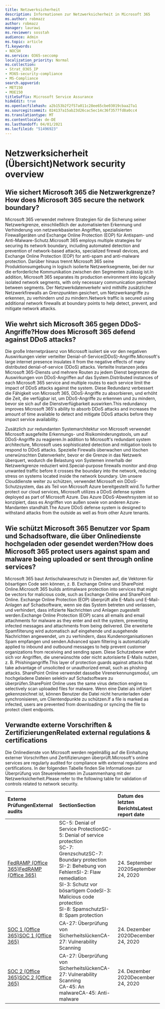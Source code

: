 ```yaml
---
title: Netzwerksicherheit
description: Informationen zur Netzwerksicherheit in Microsoft 365
ms.author: robmazz
author: robmazz
manager: laurawi
ms.reviewer: sosstah
audience: Admin
ms.topic: article
f1.keywords:
- NOCSH
ms.service: O365-seccomp
localization_priority: Normal
ms.collection:
- Strat_O365_IP
- M365-security-compliance
- MS-Compliance
search.appverid:
- MET150
- MOE150
titleSuffix: Microsoft Service Assurance
hideEdit: true
ms.openlocfilehash: a2b153b2f2f57a011c28ee65cbe03019cbaa27a1
ms.sourcegitcommit: 024137a15ab23d26cac5ec14c36f3577fd8a0cc4
ms.translationtype: MT
ms.contentlocale: de-DE
ms.lasthandoff: 04/01/2021
ms.locfileid: "51496923"
---
```

# <a name="network-security-overview"></a><span data-ttu-id="0b1ea-103">Netzwerksicherheit (Übersicht)</span><span class="sxs-lookup"><span data-stu-id="0b1ea-103">Network security overview</span></span>

## <a name="how-does-microsoft-365-secure-the-network-boundary"></a><span data-ttu-id="0b1ea-104">Wie sichert Microsoft 365 die Netzwerkgrenze?</span><span class="sxs-lookup"><span data-stu-id="0b1ea-104">How does Microsoft 365 secure the network boundary?</span></span>

<span data-ttu-id="0b1ea-105">Microsoft 365 verwendet mehrere Strategien für die Sicherung seiner Netzwerkgrenze, einschließlich der automatisierten Erkennung und Verhinderung von netzwerkbasierten Angriffen, spezialisierten Firewallgeräten und Exchange Online Protection (EOP) für Antispam- und Anti-Malware-Schutz.</span><span class="sxs-lookup"><span data-stu-id="0b1ea-105">Microsoft 365 employs multiple strategies for securing its network boundary, including automated detection and prevention of network-based attacks, specialized firewall devices, and Exchange Online Protection (EOP) for anti-spam and anti-malware protection.</span></span> <span data-ttu-id="0b1ea-106">Darüber hinaus trennt Microsoft 365 seine Produktionsumgebung in logisch isolierte Netzwerksegmente, bei der nur die erforderliche Kommunikation zwischen den Segmenten zulässig ist.</span><span class="sxs-lookup"><span data-stu-id="0b1ea-106">In addition, Microsoft 365 separates its production environment into logically isolated network segments, with only necessary communication permitted between segments.</span></span> <span data-ttu-id="0b1ea-107">Der Netzwerkdatenverkehr wird mithilfe zusätzlicher Netzwerkfirewalls an Grenzpunkten gesichert, um Netzwerkangriffe zu erkennen, zu verhindern und zu mindern.</span><span class="sxs-lookup"><span data-stu-id="0b1ea-107">Network traffic is secured using additional network firewalls at boundary points to help detect, prevent, and mitigate network attacks.</span></span>

## <a name="how-does-microsoft-365-defend-against-ddos-attacks"></a><span data-ttu-id="0b1ea-108">Wie wehrt sich Microsoft 365 gegen DDoS-Angriffe?</span><span class="sxs-lookup"><span data-stu-id="0b1ea-108">How does Microsoft 365 defend against DDoS attacks?</span></span>

<span data-ttu-id="0b1ea-109">Die große Internetpräsenz von Microsoft isoliert sie vor den negativen Auswirkungen vieler verteilter Denial-of-Service(DDoS)-Angriffe.</span><span class="sxs-lookup"><span data-stu-id="0b1ea-109">Microsoft's large internet presence insulates it from the negative effects of many distributed denial-of-service (DDoS) attacks.</span></span> <span data-ttu-id="0b1ea-110">Verteilte Instanzen jedes Microsoft 365-Diensts und mehrere Routen zu jedem Dienst begrenzen die Auswirkungen von DDoS-Angriffen auf das System.</span><span class="sxs-lookup"><span data-stu-id="0b1ea-110">Distributed instances of each Microsoft 365 service and multiple routes to each service limit the impact of DDoS attacks against the system.</span></span> <span data-ttu-id="0b1ea-111">Diese Redundanz verbessert die Fähigkeit von Microsoft 365, DDoS-Angriffe zu absorbieren, und erhöht die Zeit, die verfügbar ist, um DDoS-Angriffe zu erkennen und zu mindern, bevor sie sich auf die Dienstverfügbarkeit auswirken.</span><span class="sxs-lookup"><span data-stu-id="0b1ea-111">This redundancy improves Microsoft 365's ability to absorb DDoS attacks and increases the amount of time available to detect and mitigate DDoS attacks before they impact service availability.</span></span>

<span data-ttu-id="0b1ea-112">Zusätzlich zur redundanten Systemarchitektur von Microsoft verwendet Microsoft ausgefeilte Erkennungs- und Risikominderungstools, um auf DDoS-Angriffe zu reagieren.</span><span class="sxs-lookup"><span data-stu-id="0b1ea-112">In addition to Microsoft's redundant system architecture, Microsoft uses sophisticated detection and mitigation tools to respond to DDoS attacks.</span></span> <span data-ttu-id="0b1ea-113">Spezielle Firewalls überwachen und löschen unerwünschten Datenverkehr, bevor er die Grenze in das Netzwerk überquert, wodurch die Belastung von Systemen innerhalb der Netzwerkgrenze reduziert wird.</span><span class="sxs-lookup"><span data-stu-id="0b1ea-113">Special-purpose firewalls monitor and drop unwanted traffic before it crosses the boundary into the network, reducing stress on systems located inside the network boundary.</span></span> <span data-ttu-id="0b1ea-114">Um unsere Clouddienste weiter zu schützen, verwendet Microsoft ein DDoS-Schutzsystem, das als Teil von Microsoft Azure bereitgestellt wird.</span><span class="sxs-lookup"><span data-stu-id="0b1ea-114">To further protect our cloud services, Microsoft utilizes a DDoS defense system deployed as part of Microsoft Azure.</span></span> <span data-ttu-id="0b1ea-115">Das Azure DDoS-Abwehrsystem ist so konzipiert, dass es Angriffen von außen sowie von anderen Azure-Mandanten standhält.</span><span class="sxs-lookup"><span data-stu-id="0b1ea-115">The Azure DDoS defense system is designed to withstand attacks from the outside as well as from other Azure tenants.</span></span>

## <a name="how-does-microsoft-365-protect-users-against-spam-and-malware-being-uploaded-or-sent-through-online-services"></a><span data-ttu-id="0b1ea-116">Wie schützt Microsoft 365 Benutzer vor Spam und Schadsoftware, die über Onlinedienste hochgeladen oder gesendet werden?</span><span class="sxs-lookup"><span data-stu-id="0b1ea-116">How does Microsoft 365 protect users against spam and malware being uploaded or sent through online services?</span></span>

<span data-ttu-id="0b1ea-117">Microsoft 365 baut Antischalwareschutz in Diensten auf, die Vektoren für bösartigen Code sein können, z. B. Exchange Online und SharePoint Online.</span><span class="sxs-lookup"><span data-stu-id="0b1ea-117">Microsoft 365 builds antimalware protection into services that might be vectors for malicious code, such as Exchange Online and SharePoint Online.</span></span> <span data-ttu-id="0b1ea-118">Exchange Online Protection (EOP) überprüft alle E-Mails und E-Mail-Anlagen auf Schadsoftware, wenn sie das System betreten und verlassen, und verhindert, dass infizierte Nachrichten und Anlagen zugestellt werden.</span><span class="sxs-lookup"><span data-stu-id="0b1ea-118">Exchange Online Protection (EOP) scans all emails and email attachments for malware as they enter and exit the system, preventing infected messages and attachments from being delivered.</span></span> <span data-ttu-id="0b1ea-119">Die erweiterte Spamfilterung wird automatisch auf eingehende und ausgehende Nachrichten angewendet, um zu verhindern, dass Kundenorganisationen Spam empfangen und senden.</span><span class="sxs-lookup"><span data-stu-id="0b1ea-119">Advanced spam filtering is automatically applied to inbound and outbound messages to help prevent customer organizations from receiving and sending spam.</span></span> <span data-ttu-id="0b1ea-120">Diese Schutzebene wehrt sich vor Angriffen, die unerwünschte oder nicht autorisierte E-Mails nutzen, z. B. Phishingangriffe.</span><span class="sxs-lookup"><span data-stu-id="0b1ea-120">This layer of protection guards against attacks that take advantage of unsolicited or unauthorized email, such as phishing attacks.</span></span> <span data-ttu-id="0b1ea-121">SharePoint Online verwendet dasselbe Virenerkennungsmodul, um hochgeladene Dateien selektiv auf Schadsoftware zu überprüfen.</span><span class="sxs-lookup"><span data-stu-id="0b1ea-121">SharePoint Online uses the same virus detection engine to selectively scan uploaded files for malware.</span></span> <span data-ttu-id="0b1ea-122">Wenn eine Datei als infiziert gekennzeichnet ist, können Benutzer die Datei nicht herunterladen oder synchronisieren, um Clientendpunkte zu schützen.</span><span class="sxs-lookup"><span data-stu-id="0b1ea-122">If a file is marked as infected, users are prevented from downloading or syncing the file to protect client endpoints.</span></span>

## <a name="related-external-regulations--certifications"></a><span data-ttu-id="0b1ea-123">Verwandte externe Vorschriften & Zertifizierungen</span><span class="sxs-lookup"><span data-stu-id="0b1ea-123">Related external regulations & certifications</span></span>

<span data-ttu-id="0b1ea-124">Die Onlinedienste von Microsoft werden regelmäßig auf die Einhaltung externer Vorschriften und Zertifizierungen überprüft.</span><span class="sxs-lookup"><span data-stu-id="0b1ea-124">Microsoft's online services are regularly audited for compliance with external regulations and certifications.</span></span> <span data-ttu-id="0b1ea-125">In der folgenden Tabelle finden Sie Informationen zur Überprüfung von Steuerelementen im Zusammenhang mit der Netzwerksicherheit.</span><span class="sxs-lookup"><span data-stu-id="0b1ea-125">Please refer to the following table for validation of controls related to network security.</span></span>

| <span data-ttu-id="0b1ea-126">**Externe Prüfungen**</span><span class="sxs-lookup"><span data-stu-id="0b1ea-126">**External audits**</span></span> | <span data-ttu-id="0b1ea-127">**Section**</span><span class="sxs-lookup"><span data-stu-id="0b1ea-127">**Section**</span></span> | <span data-ttu-id="0b1ea-128">**Datum des letzten Berichts**</span><span class="sxs-lookup"><span data-stu-id="0b1ea-128">**Latest report date**</span></span> |
|:--------------------|:------------|:-----------------------|
| [<span data-ttu-id="0b1ea-129">FedRAMP (Office 365)</span><span class="sxs-lookup"><span data-stu-id="0b1ea-129">FedRAMP (Office 365)</span></span>](https://compliance.microsoft.com/compliancemanager) | <span data-ttu-id="0b1ea-130">SC-5: Denial of Service Protection</span><span class="sxs-lookup"><span data-stu-id="0b1ea-130">SC-5: Denial of service protection</span></span> <br> <span data-ttu-id="0b1ea-131">SC-7: Grenzschutz</span><span class="sxs-lookup"><span data-stu-id="0b1ea-131">SC-7: Boundary protection</span></span> <br> <span data-ttu-id="0b1ea-132">SI-2: Behebung von Fehlern</span><span class="sxs-lookup"><span data-stu-id="0b1ea-132">SI-2: Flaw remediation</span></span> <br> <span data-ttu-id="0b1ea-133">SI-3: Schutz vor bösartigem Code</span><span class="sxs-lookup"><span data-stu-id="0b1ea-133">SI-3: Malicious code protection</span></span> <br> <span data-ttu-id="0b1ea-134">SI-8: Spamschutz</span><span class="sxs-lookup"><span data-stu-id="0b1ea-134">SI-8: Spam protection</span></span> | <span data-ttu-id="0b1ea-135">24. September 2020</span><span class="sxs-lookup"><span data-stu-id="0b1ea-135">September 24, 2020</span></span> |
| [<span data-ttu-id="0b1ea-136">SOC 1 (Office 365)</span><span class="sxs-lookup"><span data-stu-id="0b1ea-136">SOC 1 (Office 365)</span></span>](https://servicetrust.microsoft.com/ViewPage/MSComplianceGuideV3?command=Download&downloadType=Document&downloadId=90df3f9c-3aaf-4dbf-99d0-ca9f2991721b&tab=7027ead0-3d6b-11e9-b9e1-290b1eb4cdeb&docTab=7027ead0-3d6b-11e9-b9e1-290b1eb4cdeb_SOC_%2F_SSAE_16_Reports) | <span data-ttu-id="0b1ea-137">CA-27: Überprüfung von Sicherheitslücken</span><span class="sxs-lookup"><span data-stu-id="0b1ea-137">CA-27: Vulnerability Scanning</span></span> | <span data-ttu-id="0b1ea-138">24. Dezember 2020</span><span class="sxs-lookup"><span data-stu-id="0b1ea-138">December 24, 2020</span></span> |
| [<span data-ttu-id="0b1ea-139">SOC 2 (Office 365)</span><span class="sxs-lookup"><span data-stu-id="0b1ea-139">SOC 2 (Office 365)</span></span>](https://servicetrust.microsoft.com/ViewPage/MSComplianceGuideV3?command=Download&downloadType=Document&downloadId=a73c1738-7892-42b7-acd3-87b6371c53f6&tab=7027ead0-3d6b-11e9-b9e1-290b1eb4cdeb&docTab=7027ead0-3d6b-11e9-b9e1-290b1eb4cdeb_SOC_%2F_SSAE_16_Reports) | <span data-ttu-id="0b1ea-140">CA-27: Überprüfung von Sicherheitslücken</span><span class="sxs-lookup"><span data-stu-id="0b1ea-140">CA-27: Vulnerability Scanning</span></span> <br> <span data-ttu-id="0b1ea-141">CA-45: An malware</span><span class="sxs-lookup"><span data-stu-id="0b1ea-141">CA-45: Anti-malware</span></span> | <span data-ttu-id="0b1ea-142">24. Dezember 2020</span><span class="sxs-lookup"><span data-stu-id="0b1ea-142">December 24, 2020</span></span> |